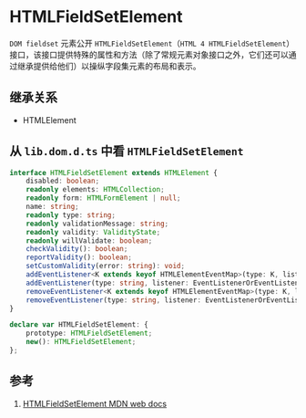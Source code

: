 # HTMLFieldSetElement

`DOM fieldset` 元素公开 `HTMLFieldSetElement`（`HTML 4 HTMLFieldSetElement`）接口，该接口提供特殊的属性和方法（除了常规元素对象接口之外，它们还可以通过继承提供给他们）以操纵字段集元素的布局和表示。

## 继承关系

- HTMLElement

## 从 `lib.dom.d.ts` 中看 `HTMLFieldSetElement`

```ts
interface HTMLFieldSetElement extends HTMLElement {
    disabled: boolean;
    readonly elements: HTMLCollection;
    readonly form: HTMLFormElement | null;
    name: string;
    readonly type: string;
    readonly validationMessage: string;
    readonly validity: ValidityState;
    readonly willValidate: boolean;
    checkValidity(): boolean;
    reportValidity(): boolean;
    setCustomValidity(error: string): void;
    addEventListener<K extends keyof HTMLElementEventMap>(type: K, listener: (this: HTMLFieldSetElement, ev: HTMLElementEventMap[K]) => any, options?: boolean | AddEventListenerOptions): void;
    addEventListener(type: string, listener: EventListenerOrEventListenerObject, options?: boolean | AddEventListenerOptions): void;
    removeEventListener<K extends keyof HTMLElementEventMap>(type: K, listener: (this: HTMLFieldSetElement, ev: HTMLElementEventMap[K]) => any, options?: boolean | EventListenerOptions): void;
    removeEventListener(type: string, listener: EventListenerOrEventListenerObject, options?: boolean | EventListenerOptions): void;
}

declare var HTMLFieldSetElement: {
    prototype: HTMLFieldSetElement;
    new(): HTMLFieldSetElement;
};
```

## 参考

1. [HTMLFieldSetElement MDN web docs](https://developer.mozilla.org/zh-CN/docs/Web/API/HTMLFieldSetElement)
